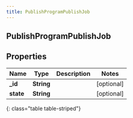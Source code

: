 ```yaml
---
title: PublishProgramPublishJob
---
```

## PublishProgramPublishJob

## Properties

|Name | Type | Description | Notes|
|------------ | ------------- | ------------- | -------------|
| **_id** | **String** |  | [optional] |
| **state** | **String** |  | [optional] |
{: class="table table-striped"}


